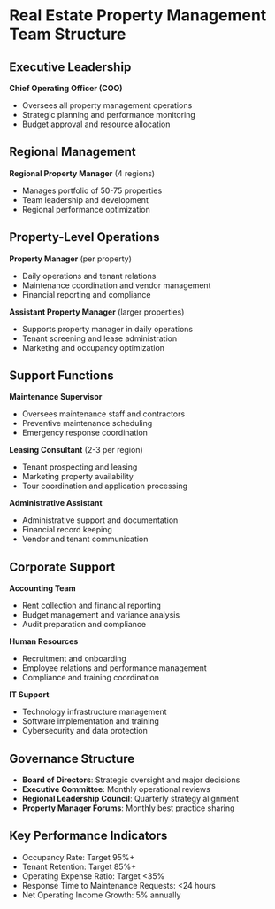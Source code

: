 # Real Estate Property Management Team Structure

## Executive Leadership
**Chief Operating Officer (COO)**
- Oversees all property management operations
- Strategic planning and performance monitoring
- Budget approval and resource allocation

## Regional Management
**Regional Property Manager** (4 regions)
- Manages portfolio of 50-75 properties
- Team leadership and development
- Regional performance optimization

## Property-Level Operations
**Property Manager** (per property)
- Daily operations and tenant relations
- Maintenance coordination and vendor management
- Financial reporting and compliance

**Assistant Property Manager** (larger properties)
- Supports property manager in daily operations
- Tenant screening and lease administration
- Marketing and occupancy optimization

## Support Functions
**Maintenance Supervisor**
- Oversees maintenance staff and contractors
- Preventive maintenance scheduling
- Emergency response coordination

**Leasing Consultant** (2-3 per region)
- Tenant prospecting and leasing
- Marketing property availability
- Tour coordination and application processing

**Administrative Assistant**
- Administrative support and documentation
- Financial record keeping
- Vendor and tenant communication

## Corporate Support
**Accounting Team**
- Rent collection and financial reporting
- Budget management and variance analysis
- Audit preparation and compliance

**Human Resources**
- Recruitment and onboarding
- Employee relations and performance management
- Compliance and training coordination

**IT Support**
- Technology infrastructure management
- Software implementation and training
- Cybersecurity and data protection

## Governance Structure
- **Board of Directors**: Strategic oversight and major decisions
- **Executive Committee**: Monthly operational reviews
- **Regional Leadership Council**: Quarterly strategy alignment
- **Property Manager Forums**: Monthly best practice sharing

## Key Performance Indicators
- Occupancy Rate: Target 95%+
- Tenant Retention: Target 85%+
- Operating Expense Ratio: Target <35%
- Response Time to Maintenance Requests: <24 hours
- Net Operating Income Growth: 5% annually